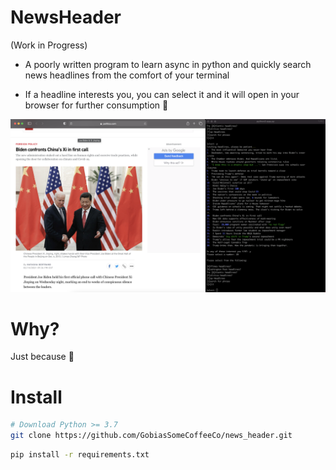 # NewsHeader

(Work in Progress)

* A poorly written program to learn async in python and quickly search news headlines from the comfort of your terminal 

* If a headline interests you, you can select it and it will open in your browser for further consumption :beer:

<img src="images/Screenshot1.png">

# Why?

Just because :shrug:

# Install

```bash
# Download Python >= 3.7
git clone https://github.com/GobiasSomeCoffeeCo/news_header.git
```
```bash
pip install -r requirements.txt
```
